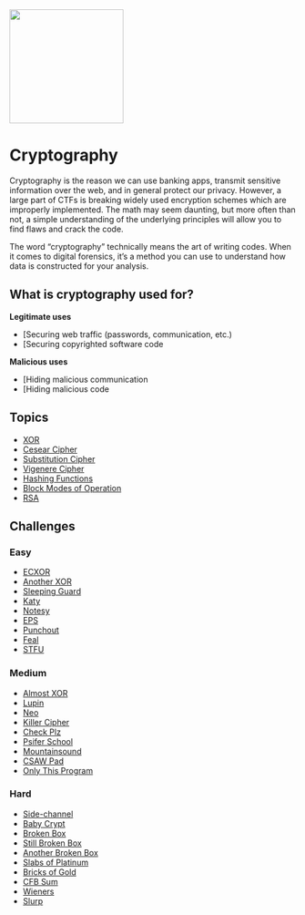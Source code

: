 <img class="no-zoom pull-right" width="200px" src="/images/cryptography.png">

# Cryptography

Cryptography is the reason we can use banking apps, transmit sensitive information over the web, and in general protect our privacy. However, a large part of CTFs is breaking widely used encryption schemes which are improperly implemented. The math may seem daunting, but more often than not, a simple understanding of the underlying principles will allow you to find flaws and crack the code.

The word “cryptography” technically means the art of writing codes. When it comes to digital forensics, it’s a method you can use to understand how data is constructed for your analysis.

## What is cryptography used for?
**Legitimate uses**
- [Securing web traffic (passwords, communication, etc.)
- [Securing copyrighted software code

**Malicious uses**
- [Hiding malicious communication
- [Hiding malicious code

## Topics
 * [XOR](/cryptography/what-is-xor/)
 * [Cesear Cipher](/cryptography/what-is-caesar-cipher-rot-13/)
 * [Substitution Cipher](/cryptography/what-is-a-substitution-cipher/)
 * [Vigenere Cipher](/cryptography/what-is-a-vigenere-cipher/)
 * [Hashing Functions](/cryptography/what-are-hashing-functions/)
 * [Block Modes of Operation](/cryptography/what-are-block-modes-of-operation/)
 * [RSA](/cryptography/what-is-rsa/)

## Challenges

### Easy

- [ECXOR](/challenges/2017/crypto/ecxor/)
- [Another XOR](/challenges/2017/crypto/another_xor/)
- [Sleeping Guard](/challenges/2016/crypto/Sleeping_Guard/)
- [Katy](/challenges/2016/crypto/katy/)
- [Notesy](/challenges/2015/crypto/notesy/)
- [EPS](/challenges/2015/crypto/eps/)
- [Punchout](/challenges/2015/crypto/punchout/)
- [Feal](/challenges/2014/crypto/feal/)
- [STFU](/challenges/2013/Crypto/stfu/)

### Medium

- [Almost XOR](/challenges/2017/crypto/almost_xor/)
- [Lupin](/challenges/2017/crypto/Lupin/)
- [Neo](/challenges/2016/crypto/Neo/)
- [Killer Cipher](/challenges/2016/crypto/Killer_cipher/)
- [Check Plz](/challenges/2015/crypto/check-plz/)
- [Psifer School](/challenges/2014/crypto/psifer_school/)
- [Mountainsound](/challenges/2014/crypto/mountainsound_-_Stortz/)
- [CSAW Pad](/challenges/2013/Crypto/CSAWpad/)
- [Only This Program](/challenges/2013/Crypto/onlythisprogram/)

### Hard

- [Side-channel](/challenges/2017/crypto/Side-channel/)
- [Baby Crypt](/challenges/2017/crypto/baby_crypt/)
- [Broken Box](/challenges/2016/crypto/Broken_Box/)
- [Still Broken Box](/challenges/2016/crypto/Still_Broken_Box/)
- [Another Broken Box](/challenges/2016/crypto/Another_Broken_Box/)
- [Slabs of Platinum](/challenges/2015/crypto/slabs-of-platinum/)
- [Bricks of Gold](/challenges/2015/crypto/bricks_of_gold/)
- [CFB Sum](/challenges/2014/crypto/cfbsum/)
- [Wieners](/challenges/2014/crypto/Wieners_-_Antoniewicz/)
- [Slurp](/challenges/2013/Crypto/slurp/)
